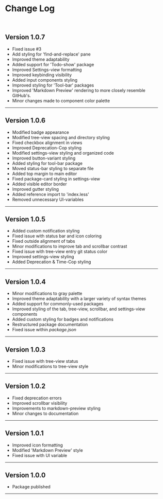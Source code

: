 # Change Log
<br>  

## Version 1.0.7

  * Fixed issue #3
  * Add styling for 'find-and-replace' pane
  * Improved theme adaptability
  * Added support for 'Todo-show' package
  * Improved Settings-view formatting
  * Improved keybinding visibility  
  * Added input components styling
  * Improved styling for 'Tool-bar' packages
  * Improved 'Markdown Preview' rendering to more closely resemble GitHub's.
  * Minor changes made to component color palette

--------------------------------------------------------------------------------

## Version 1.0.6

  * Modified badge appearance
  * Modified tree-view spacing and directory styling
  * Fixed checkbox alignment in views
  * Improved Deprecation-Cop styling
  * Modified settings-view styling and organized code
  * Improved button-variant styling
  * Added styling for tool-bar package
  * Moved status-bar styling to separate file
  * Added top margin to main editor
  * Fixed package-card styling in settings-view
  * Added visible editor border
  * Improved gutter styling
  * Added reference import to 'index.less'
  * Removed unnecessary UI-variables

--------------------------------------------------------------------------------

## Version 1.0.5

  * Added custom notification styling
  * Fixed issue with status bar and icon coloring
  * Fixed outside alignment of tabs
  * Minor modifications to improve tab and scrollbar contrast
  * Fixed issue with tree-view entry git status color
  * Improved settings-view styling
  * Added Deprecation & Time-Cop styling

--------------------------------------------------------------------------------

## Version 1.0.4

  * Minor modifications to gray palette  
  * Improved theme adaptability with a larger variety of syntax themes
  * Added support for commonly-used packages
  * Improved styling of the tab, tree-view, scrollbar, and settings-view components
  * Added custom styling for badges and notifications
  * Restructured package documentation
  * Fixed issue within *package.json*   

--------------------------------------------------------------------------------
## Version 1.0.3

  * Fixed issue with tree-view status
  * Minor modifications to tree-view style

--------------------------------------------------------------------------------
## Version 1.0.2

  * Fixed deprecation errors
  * Improved scrollbar visibility
  * Improvements to markdown-preview styling
  * Minor changes to documentation

--------------------------------------------------------------------------------

## Version 1.0.1

  * Improved icon formatting
  * Modified 'Markdown Preview' style
  * Fixed issue with UI variable

--------------------------------------------------------------------------------
## Version 1.0.0

  * Package published

--------------------------------------------------------------------------------
